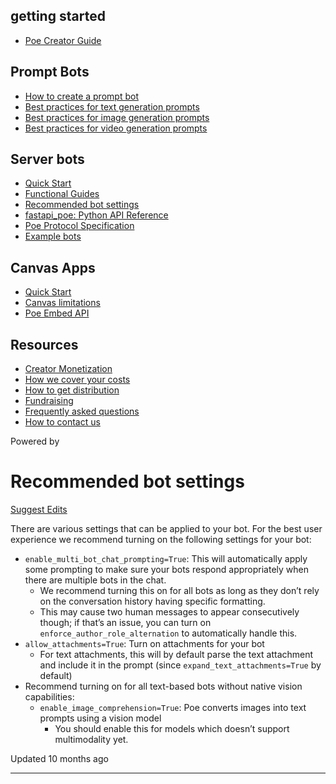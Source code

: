 getting started
---------------

* [Poe Creator Guide](/docs/welcome-to-poe-for-creators)

Prompt Bots
-----------

* [How to create a prompt bot](/docs/how-to-create-a-prompt-bot)
* [Best practices for text generation prompts](/docs/best-practice-text-generation)
* [Best practices for image generation prompts](/docs/best-practices-image-generation-bots)
* [Best practices for video generation prompts](/docs/best-practices-for-video-generation-prompts)

Server bots
-----------

* [Quick Start](/docs/quick-start)
* [Functional Guides](/docs/server-bots-functional-guides)
* [Recommended bot settings](/docs/recommended-bot-settings)
* [fastapi\_poe: Python API Reference](/docs/fastapi_poe-python-reference)
* [Poe Protocol Specification](/docs/poe-protocol-specification)
* [Example bots](/docs/examples)

Canvas Apps
-----------

* [Quick Start](/docs/canvas-app-quick-start)
* [Canvas limitations](/docs/canvas-limitations)
* [Poe Embed API](/docs/poe-embed-api)

Resources
---------

* [Creator Monetization](/docs/creator-monetization)
* [How we cover your costs](/docs/how-we-cover-your-costs)
* [How to get distribution](/docs/how-to-get-distribution)
* [Fundraising](/docs/fundraising)
* [Frequently asked questions](/docs/frequently-asked-questions)
* [How to contact us](/docs/how-to-contact-us)

Powered by

Recommended bot settings
========================

[Suggest Edits](/edit/recommended-bot-settings)

There are various settings that can be applied to your bot. For the best user experience we recommend turning on the following settings for your bot:

* `enable_multi_bot_chat_prompting=True`: This will automatically apply some prompting to make sure your bots respond appropriately when there are multiple bots in the chat.
  + We recommend turning this on for all bots as long as they don’t rely on the conversation history having specific formatting.
  + This may cause two human messages to appear consecutively though; if that’s an issue, you can turn on `enforce_author_role_alternation` to automatically handle this.
* `allow_attachments=True`: Turn on attachments for your bot
  + For text attachments, this will by default parse the text attachment and include it in the prompt (since `expand_text_attachments=True` by default)
* Recommend turning on for all text-based bots without native vision capabilities:
  + `enable_image_comprehension=True`: Poe converts images into text prompts using a vision model
    - You should enable this for models which doesn’t support multimodality yet.

Updated 10 months ago

---